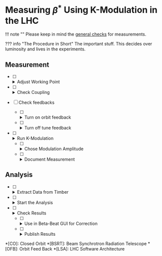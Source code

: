 # Measuring $\beta^{*}$ Using K-Modulation in the LHC

!!! note ""
    Please keep in mind the [general checks](general_checks.md) for measurements.

??? info "The Procedure in Short"
        The important stuff.
        This decides over luminosity and lives in the experiments.

## Measurement

- [ ] <details class="nodeco"><summary>Adjust Working Point</summary>
      <p> The tunes should be moved to a working point with a large tune separation, such as $Q_x = 0.28 / Q_y = 0.31$, to allow for maximum modulation amplitude.
      </p></details>

- [ ] <details class="nodeco"><summary>Check Coupling</summary>
      <p> Perform quick check for $|C^{-}|$ to avoid influence from a possible closest tune approach.
      Also check for any unwanted local coupling bumps around the modulated quadrupole.
      </p></details>

- [ ] Check feedbacks

    - [ ] <details class="nodeco"><summary>Turn on orbit feedback</summary>
        <p>In case of any (design) orbit excursion in the quadrupoles, enable orbit feedback to avoid a change of the CO around the ring.
        Caveat: for the determination of the crossing angles, orbit feedback should be off.
        </p></details>

    - [ ] <details class="nodeco"><summary>Turn off tune feedback</summary>
        <p> Otherwise modulation and feedback would work against each other.
        </p></details>

- [ ] <details class="nodeco"><summary>Run K-Modulation</summary>
      <p> Fire up the [K-Mod application][kmod_app].
       There two options are available:
      - IP Modulation : Runs a modulation on both quadrupoles closest to the selected IP.
      - Single circuit modulation : Runs a modulation on a selected quadrupole circuit (used for measuring the beta-functions in IR4, where BSRT is located).
      </p>
      </details>

    - [ ] <details class="nodeco"><summary>Chose Modulation Amplitude</summary>
        <p> Choose a modulation current such that the change in tune is roughly 0.01.
        This can either be done by looking up old shifts with similar optics or by increasing the amplitude until satisfactory tune change is observed.
        Modulation frequency is chosen by the system, with higher modulation amplitude resulting in lower modulation frequency.
        </p></details>

    - [ ] <details class="nodeco"><summary>Document Measurement</summary>
        <p> As no automatic logging of the modulation is implemented for now, parameters should be logged in the logbook.
        Parameters to log are: `Starttime`, `Endtime`, `Modulation current`, `IP`, other comments such as $\beta^{*}$, status of the `OFB`, is significant tunejitter/-jump observed.
        </p></details>

## Analysis

- [ ] <details class="nodeco"><summary>Extract Data from Timber</summary>
      <p> After the analysis, a window should open to allow for extraction of the data from `Timber`.
      Alternatively, `Extract previous trim` can be used.
      Saving in a separate directory with a descriptive name is recommended (e.g. `Kmod_IPX_beta_beforeCorrection_starttime`) and should be added to the modulation logbook entry.
      </p></details>

- [ ] <details class="nodeco"><summary>Start the Analysis</summary>
      <p> Run the python codes on the extracted Timber data to get the $\beta$ you need.
      As of now, only the Kmod analysis from `Beta-Beat.src` can be called from the K-Modulation GUI for the case of an analysis of an IP-Modulation.
      Codes and some documentation may be found [for `Python2`][kmod_python2]{target=_blank} and [for `Python3`][kmod_python3]{target=_blank}.
      </p></details>

- [ ] <details class="nodeco"><summary>Check Results</summary>
      <p> The results of the analysis should be located in the previously specified working directory and can be checked by eye using a text editor of choice.
      </p></details>

    - [ ] <details class="nodeco"><summary>Use in Beta-Beat GUI for Correction</summary>
        <p> Using this [script][get_kmod_files_python2]{target=_blank}, the results can be brought in a form which is readable for the BBGUI and can then be used to calculate a correction.
        </p></details>

    - [ ] <details class="nodeco"><summary>Publish Results</summary>
        <p> If results are satisfactory, both `Python2` and `Python3` should create a file called `lsa_results.tfs`, which can be uploaded using the LSA optics uploader for other users to access data.
        </p></details>

*[CO]: Closed Orbit
*[BSRT]: Beam Synchrotron Radiation Telescope
*[OFB]: Orbit Feed Back
*[LSA]: LHC Software Architecture

[kmod_app]: ../guis/kmod/gui.md
[get_kmod_files_python2]: https://github.com/pylhc/Beta-Beat.src/blob/master/kmod/gui2beta/get_kmod_files.py
[kmod_python2]: https://github.com/pylhc/Beta-Beat.src/blob/master/kmod/gui2beta/gui2kmod.py
[kmod_python3]: https://github.com/pylhc/omc3/blob/master/omc3/run_kmod.py
